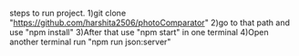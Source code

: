 steps to run project.
1)git clone "https://github.com/harshita2506/photoComparator"
2)go to that path and use "npm install"
3)After that use "npm start" in one terminal
4)Open another terminal run "npm run json:server"
